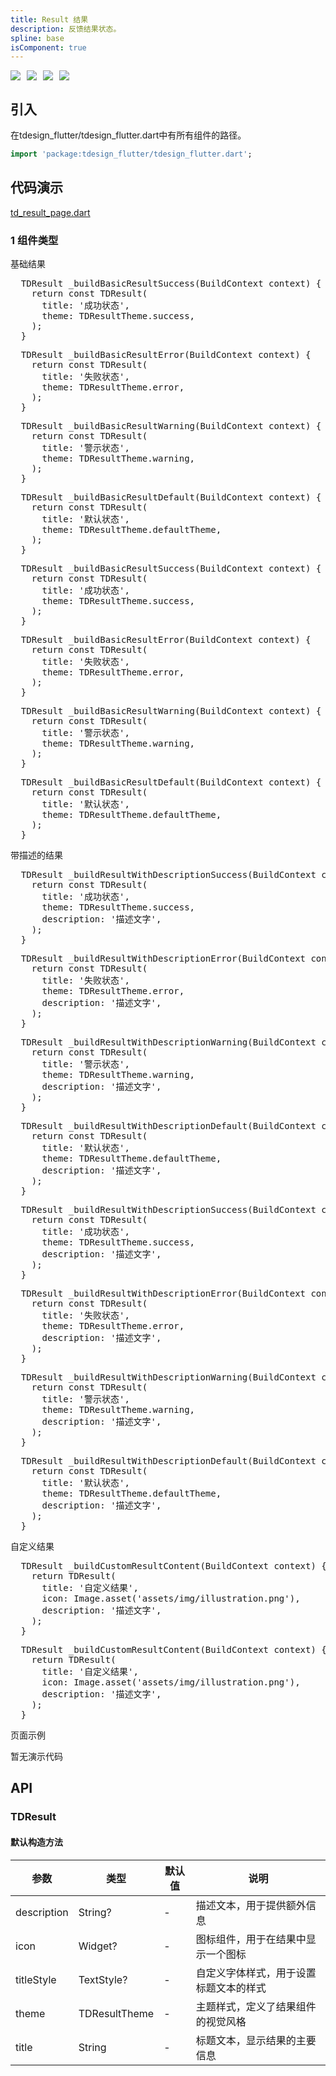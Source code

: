 ```yaml
---
title: Result 结果
description: 反馈结果状态。
spline: base
isComponent: true
---
```


<span class="coverages-badge" style="margin-right: 10px"><img src="https://img.shields.io/badge/coverages%3A%20lines-100%25-blue" /></span><span class="coverages-badge" style="margin-right: 10px"><img src="https://img.shields.io/badge/coverages%3A%20functions-100%25-blue" /></span><span class="coverages-badge" style="margin-right: 10px"><img src="https://img.shields.io/badge/coverages%3A%20statements-100%25-blue" /></span><span class="coverages-badge" style="margin-right: 10px"><img src="https://img.shields.io/badge/coverages%3A%20branches-83%25-blue" /></span>
## 引入

在tdesign_flutter/tdesign_flutter.dart中有所有组件的路径。

```dart
import 'package:tdesign_flutter/tdesign_flutter.dart';
```

## 代码演示

[td_result_page.dart](https://github.com/Tencent/tdesign-flutter/blob/main/tdesign-component/example/lib/page/td_result_page.dart)

### 1 组件类型

基础结果

          
<td-code-block panel="Dart">

  <pre slot="Dart" lang="javascript">
  TDResult _buildBasicResultSuccess(BuildContext context) {
    return const TDResult(
      title: '成功状态',
      theme: TDResultTheme.success,
    );
  }</pre>

</td-code-block>
                

          
<td-code-block panel="Dart">

  <pre slot="Dart" lang="javascript">
  TDResult _buildBasicResultError(BuildContext context) {
    return const TDResult(
      title: '失败状态',
      theme: TDResultTheme.error,
    );
  }</pre>

</td-code-block>
                

          
<td-code-block panel="Dart">

  <pre slot="Dart" lang="javascript">
  TDResult _buildBasicResultWarning(BuildContext context) {
    return const TDResult(
      title: '警示状态',
      theme: TDResultTheme.warning,
    );
  }</pre>

</td-code-block>
                

          
<td-code-block panel="Dart">

  <pre slot="Dart" lang="javascript">
  TDResult _buildBasicResultDefault(BuildContext context) {
    return const TDResult(
      title: '默认状态',
      theme: TDResultTheme.defaultTheme,
    );
  }</pre>

</td-code-block>
                

          
<td-code-block panel="Dart">

  <pre slot="Dart" lang="javascript">
  TDResult _buildBasicResultSuccess(BuildContext context) {
    return const TDResult(
      title: '成功状态',
      theme: TDResultTheme.success,
    );
  }</pre>

</td-code-block>
                

          
<td-code-block panel="Dart">

  <pre slot="Dart" lang="javascript">
  TDResult _buildBasicResultError(BuildContext context) {
    return const TDResult(
      title: '失败状态',
      theme: TDResultTheme.error,
    );
  }</pre>

</td-code-block>
                

          
<td-code-block panel="Dart">

  <pre slot="Dart" lang="javascript">
  TDResult _buildBasicResultWarning(BuildContext context) {
    return const TDResult(
      title: '警示状态',
      theme: TDResultTheme.warning,
    );
  }</pre>

</td-code-block>
                

          
<td-code-block panel="Dart">

  <pre slot="Dart" lang="javascript">
  TDResult _buildBasicResultDefault(BuildContext context) {
    return const TDResult(
      title: '默认状态',
      theme: TDResultTheme.defaultTheme,
    );
  }</pre>

</td-code-block>
                

带描述的结果

          
<td-code-block panel="Dart">

  <pre slot="Dart" lang="javascript">
  TDResult _buildResultWithDescriptionSuccess(BuildContext context) {
    return const TDResult(
      title: '成功状态',
      theme: TDResultTheme.success,
      description: '描述文字',
    );
  }</pre>

</td-code-block>
                

          
<td-code-block panel="Dart">

  <pre slot="Dart" lang="javascript">
  TDResult _buildResultWithDescriptionError(BuildContext context) {
    return const TDResult(
      title: '失败状态',
      theme: TDResultTheme.error,
      description: '描述文字',
    );
  }</pre>

</td-code-block>
                

          
<td-code-block panel="Dart">

  <pre slot="Dart" lang="javascript">
  TDResult _buildResultWithDescriptionWarning(BuildContext context) {
    return const TDResult(
      title: '警示状态',
      theme: TDResultTheme.warning,
      description: '描述文字',
    );
  }</pre>

</td-code-block>
                

          
<td-code-block panel="Dart">

  <pre slot="Dart" lang="javascript">
  TDResult _buildResultWithDescriptionDefault(BuildContext context) {
    return const TDResult(
      title: '默认状态',
      theme: TDResultTheme.defaultTheme,
      description: '描述文字',
    );
  }</pre>

</td-code-block>
                

          
<td-code-block panel="Dart">

  <pre slot="Dart" lang="javascript">
  TDResult _buildResultWithDescriptionSuccess(BuildContext context) {
    return const TDResult(
      title: '成功状态',
      theme: TDResultTheme.success,
      description: '描述文字',
    );
  }</pre>

</td-code-block>
                

          
<td-code-block panel="Dart">

  <pre slot="Dart" lang="javascript">
  TDResult _buildResultWithDescriptionError(BuildContext context) {
    return const TDResult(
      title: '失败状态',
      theme: TDResultTheme.error,
      description: '描述文字',
    );
  }</pre>

</td-code-block>
                

          
<td-code-block panel="Dart">

  <pre slot="Dart" lang="javascript">
  TDResult _buildResultWithDescriptionWarning(BuildContext context) {
    return const TDResult(
      title: '警示状态',
      theme: TDResultTheme.warning,
      description: '描述文字',
    );
  }</pre>

</td-code-block>
                

          
<td-code-block panel="Dart">

  <pre slot="Dart" lang="javascript">
  TDResult _buildResultWithDescriptionDefault(BuildContext context) {
    return const TDResult(
      title: '默认状态',
      theme: TDResultTheme.defaultTheme,
      description: '描述文字',
    );
  }</pre>

</td-code-block>
                

自定义结果

          
<td-code-block panel="Dart">

  <pre slot="Dart" lang="javascript">
  TDResult _buildCustomResultContent(BuildContext context) {
    return TDResult(
      title: '自定义结果',
      icon: Image.asset('assets/img/illustration.png'),
      description: '描述文字',
    );
  }</pre>

</td-code-block>
                

          
<td-code-block panel="Dart">

  <pre slot="Dart" lang="javascript">
  TDResult _buildCustomResultContent(BuildContext context) {
    return TDResult(
      title: '自定义结果',
      icon: Image.asset('assets/img/illustration.png'),
      description: '描述文字',
    );
  }</pre>

</td-code-block>
                

页面示例
      
<td-code-block panel="Dart">

  <pre slot="Dart" lang="javascript">暂无演示代码</pre>

</td-code-block>
                


## API
### TDResult
#### 默认构造方法

| 参数 | 类型 | 默认值 | 说明 |
| --- | --- | --- | --- |
| description | String? | - | 描述文本，用于提供额外信息 |
| icon | Widget? | - | 图标组件，用于在结果中显示一个图标 |
| titleStyle | TextStyle? | - | 自定义字体样式，用于设置标题文本的样式 |
| theme | TDResultTheme | - | 主题样式，定义了结果组件的视觉风格 |
| title | String | - | 标题文本，显示结果的主要信息 |


  